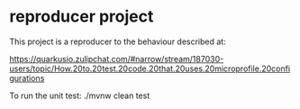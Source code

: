 # reproducer project

This project is a reproducer to the behaviour described at:

https://quarkusio.zulipchat.com/#narrow/stream/187030-users/topic/How.20to.20test.20code.20that.20uses.20microprofile.20configurations

To run the unit test:
./mvnw clean test